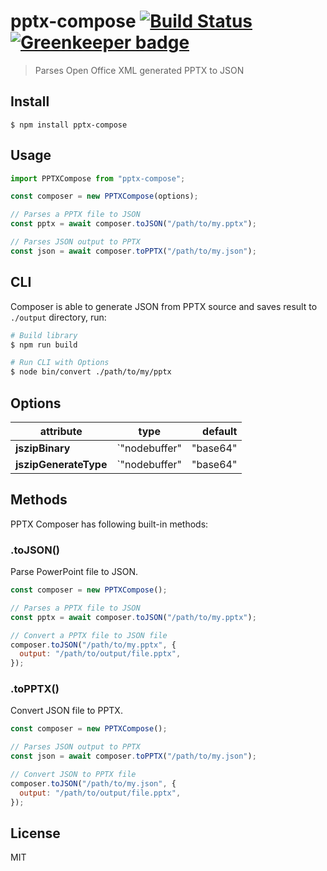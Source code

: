 # pptx-compose [![Build Status](https://travis-ci.org/shobhitsharma/pptx-compose.svg?branch=master)](https://travis-ci.org/shobhitsharma/pptx-compose) [![Greenkeeper badge](https://badges.greenkeeper.io/shobhitsharma/pptx-compose.svg)](https://greenkeeper.io/)

> Parses Open Office XML generated PPTX to JSON

## Install

```
$ npm install pptx-compose
```

## Usage

```js
import PPTXCompose from "pptx-compose";

const composer = new PPTXCompose(options);

// Parses a PPTX file to JSON
const pptx = await composer.toJSON("/path/to/my.pptx");

// Parses JSON output to PPTX
const json = await composer.toPPTX("/path/to/my.json");
```

## CLI

Composer is able to generate JSON from PPTX source and saves result to `./output` directory, run:

```bash
# Build library
$ npm run build

# Run CLI with Options
$ node bin/convert ./path/to/my/pptx
```

## Options

| attribute             |                                                 type                                                  |      default |
| --------------------- | :---------------------------------------------------------------------------------------------------: | -----------: |
| **jszipBinary**       | `"nodebuffer" | "base64" | "text" | "binarystring" | "array" | "uint8array" | "arraybuffer" | "blob"` | `nodebuffer` |
| **jszipGenerateType** | `"nodebuffer" | "base64" | "text" | "binarystring" | "array" | "uint8array" | "arraybuffer" | "blob"` | `nodebuffer` |

## Methods

PPTX Composer has following built-in methods:

### .toJSON()

Parse PowerPoint file to JSON.

```js
const composer = new PPTXCompose();

// Parses a PPTX file to JSON
const pptx = await composer.toJSON("/path/to/my.pptx");

// Convert a PPTX file to JSON file
composer.toJSON("/path/to/my.pptx", {
  output: "/path/to/output/file.pptx",
});
```

### .toPPTX()

Convert JSON file to PPTX.

```js
const composer = new PPTXCompose();

// Parses JSON output to PPTX
const json = await composer.toPPTX("/path/to/my.json");

// Convert JSON to PPTX file
composer.toJSON("/path/to/my.json", {
  output: "/path/to/output/file.pptx",
});
```

## License

MIT
